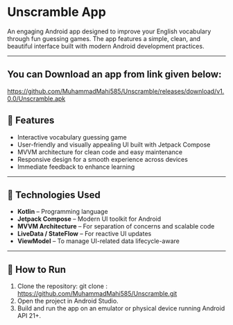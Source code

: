 # Unscramble App

An engaging Android app designed to improve your English vocabulary through fun guessing games. The app features a simple, clean, and beautiful interface built with modern Android development practices.

---

## You can Download an app from link given below:
https://github.com/MuhammadMahi585/Unscramble/releases/download/v1.0.0/Unscramble.apk

## 📱 Features

- Interactive vocabulary guessing game
- User-friendly and visually appealing UI built with Jetpack Compose
- MVVM architecture for clean code and easy maintenance
- Responsive design for a smooth experience across devices
- Immediate feedback to enhance learning

---

## 🚀 Technologies Used

- **Kotlin** – Programming language  
- **Jetpack Compose** – Modern UI toolkit for Android  
- **MVVM Architecture** – For separation of concerns and scalable code  
- **LiveData / StateFlow** – For reactive UI updates  
- **ViewModel** – To manage UI-related data lifecycle-aware

---

## 🎯 How to Run

1. Clone the repository:
git clone : https://github.com/MuhammadMahi585/Unscramble.git
2. Open the project in Android Studio.
3. Build and run the app on an emulator or physical device running Android API 21+.
